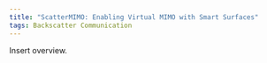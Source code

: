 ```yaml
---
title: "ScatterMIMO: Enabling Virtual MIMO with Smart Surfaces"
tags: Backscatter Communication
---
```


Insert overview.